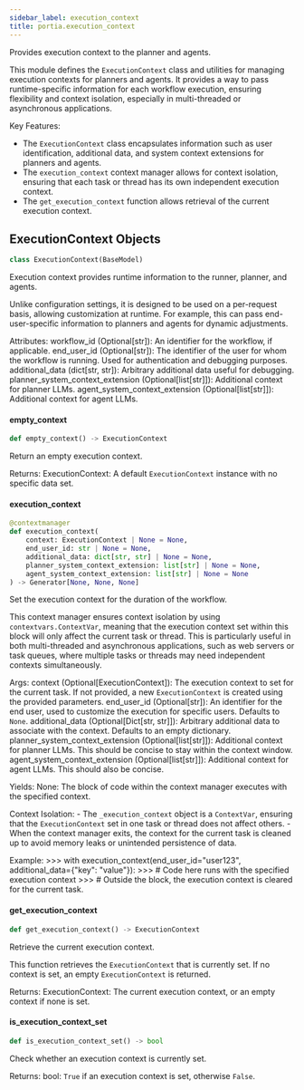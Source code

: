 ```yaml
---
sidebar_label: execution_context
title: portia.execution_context
---
```


Provides execution context to the planner and agents.

This module defines the `ExecutionContext` class and utilities for managing execution
contexts for planners and agents. It provides a way to pass runtime-specific information
for each workflow execution, ensuring flexibility and context isolation, especially in
multi-threaded or asynchronous applications.

Key Features:
- The `ExecutionContext` class encapsulates information such as user identification,
  additional data, and system context extensions for planners and agents.
- The `execution_context` context manager allows for context isolation, ensuring
  that each task or thread has its own independent execution context.
- The `get_execution_context` function allows retrieval of the current execution context.

## ExecutionContext Objects

```python
class ExecutionContext(BaseModel)
```

Execution context provides runtime information to the runner, planner, and agents.

Unlike configuration settings, it is designed to be used on a per-request basis,
allowing customization at runtime. For example, this can pass end-user-specific
information to planners and agents for dynamic adjustments.

Attributes:
    workflow_id (Optional[str]): An identifier for the workflow, if applicable.
    end_user_id (Optional[str]): The identifier of the user for whom the workflow is running.
        Used for authentication and debugging purposes.
    additional_data (dict[str, str]): Arbitrary additional data useful for debugging.
    planner_system_context_extension (Optional[list[str]]): Additional context for planner LLMs.
    agent_system_context_extension (Optional[list[str]]): Additional context for agent LLMs.

#### empty\_context

```python
def empty_context() -> ExecutionContext
```

Return an empty execution context.

Returns:
    ExecutionContext: A default `ExecutionContext` instance with no specific data set.

#### execution\_context

```python
@contextmanager
def execution_context(
    context: ExecutionContext | None = None,
    end_user_id: str | None = None,
    additional_data: dict[str, str] | None = None,
    planner_system_context_extension: list[str] | None = None,
    agent_system_context_extension: list[str] | None = None
) -> Generator[None, None, None]
```

Set the execution context for the duration of the workflow.

This context manager ensures context isolation by using `contextvars.ContextVar`,
meaning that the execution context set within this block will only affect
the current task or thread. This is particularly useful in both multi-threaded
and asynchronous applications, such as web servers or task queues, where multiple
tasks or threads may need independent contexts simultaneously.

Args:
    context (Optional[ExecutionContext]): The execution context to set for the current task.
        If not provided, a new `ExecutionContext` is created using the provided parameters.
    end_user_id (Optional[str]): An identifier for the end user, used to customize
        the execution for specific users. Defaults to `None`.
    additional_data (Optional[Dict[str, str]]): Arbitrary additional data to associate
        with the context. Defaults to an empty dictionary.
    planner_system_context_extension (Optional[list[str]]): Additional context for planner
        LLMs. This should be concise to stay within the context window.
    agent_system_context_extension (Optional[list[str]]): Additional context for agent
        LLMs. This should also be concise.

Yields:
    None: The block of code within the context manager executes with the specified context.

Context Isolation:
    - The `_execution_context` object is a `ContextVar`, ensuring that the `ExecutionContext`
      set in one task or thread does not affect others.
    - When the context manager exits, the context for the current task is cleaned up
      to avoid memory leaks or unintended persistence of data.

Example:
    &gt;&gt;&gt; with execution_context(end_user_id=&quot;user123&quot;, additional_data={&quot;key&quot;: &quot;value&quot;}):
    &gt;&gt;&gt;     # Code here runs with the specified execution context
    &gt;&gt;&gt; # Outside the block, the execution context is cleared for the current task.

#### get\_execution\_context

```python
def get_execution_context() -> ExecutionContext
```

Retrieve the current execution context.

This function retrieves the `ExecutionContext` that is currently set. If no context
is set, an empty `ExecutionContext` is returned.

Returns:
    ExecutionContext: The current execution context, or an empty context if none is set.

#### is\_execution\_context\_set

```python
def is_execution_context_set() -> bool
```

Check whether an execution context is currently set.

Returns:
    bool: `True` if an execution context is set, otherwise `False`.

